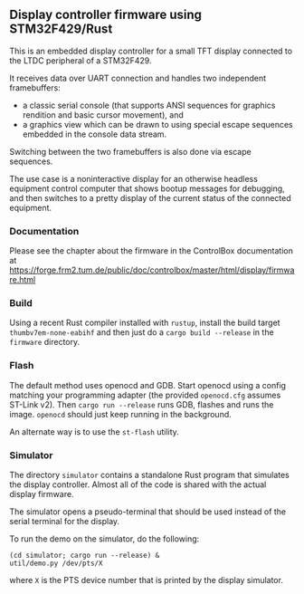 ## Display controller firmware using STM32F429/Rust

This is an embedded display controller for a small TFT display
connected to the LTDC peripheral of a STM32F429.

It receives data over UART connection and handles two independent
framebuffers:

* a classic serial console (that supports ANSI sequences for
  graphics rendition and basic cursor movement), and
* a graphics view which can be drawn to using special escape
  sequences embedded in the console data stream.

Switching between the two framebuffers is also done via escape
sequences.

The use case is a noninteractive display for an otherwise headless
equipment control computer that shows bootup messages for debugging,
and then switches to a pretty display of the current status of the
connected equipment.

### Documentation

Please see the chapter about the firmware in the ControlBox documentation at
https://forge.frm2.tum.de/public/doc/controlbox/master/html/display/firmware.html 


### Build

Using a recent Rust compiler installed with `rustup`, install the build target
`thumbv7em-none-eabihf` and then just do a `cargo build --release` in the
`firmware` directory.

### Flash

The default method uses openocd and GDB.  Start openocd using a config
matching your programming adapter (the provided `openocd.cfg` assumes
ST-Link v2).  Then `cargo run --release` runs GDB, flashes and runs
the image.  `openocd` should just keep running in the background.

An alternate way is to use the `st-flash` utility.

### Simulator

The directory `simulator` contains a standalone Rust program that
simulates the display controller.  Almost all of the code is shared
with the actual display firmware.

The simulator opens a pseudo-terminal that should be used instead of
the serial terminal for the display.

To run the demo on the simulator, do the following:

```
(cd simulator; cargo run --release) &
util/demo.py /dev/pts/X
```

where `X` is the PTS device number that is printed by the display
simulator.
